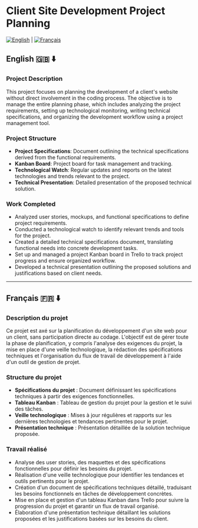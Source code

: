 # Client Site Development Project Planning

[![English](https://img.shields.io/badge/lang-English-blue.svg)](#english) | [![Français](https://img.shields.io/badge/lang-Français-blue.svg)](#francais)

## English 🇬🇧 ⬇️

### Project Description

This project focuses on planning the development of a client's website without direct involvement in the coding process. The objective is to manage the entire planning phase, which includes analyzing the project requirements, setting up technological monitoring, writing technical specifications, and organizing the development workflow using a project management tool.

### Project Structure

- **Project Specifications**: Document outlining the technical specifications derived from the functional requirements.
- **Kanban Board**: Project board for task management and tracking.
- **Technological Watch**: Regular updates and reports on the latest technologies and trends relevant to the project.
- **Technical Presentation**: Detailed presentation of the proposed technical solution.

### Work Completed

- Analyzed user stories, mockups, and functional specifications to define project requirements.
- Conducted a technological watch to identify relevant trends and tools for the project.
- Created a detailed technical specifications document, translating functional needs into concrete development tasks.
- Set up and managed a project Kanban board in Trello to track project progress and ensure organized workflow.
- Developed a technical presentation outlining the proposed solutions and justifications based on client needs.

---

## Français 🇫🇷 ⬇️

### Description du projet

Ce projet est axé sur la planification du développement d'un site web pour un client, sans participation directe au codage. L'objectif est de gérer toute la phase de planification, y compris l'analyse des exigences du projet, la mise en place d'une veille technologique, la rédaction des spécifications techniques et l'organisation du flux de travail de développement à l'aide d'un outil de gestion de projet.

### Structure du projet

- **Spécifications du projet** : Document définissant les spécifications techniques à partir des exigences fonctionnelles.
- **Tableau Kanban** : Tableau de gestion du projet pour la gestion et le suivi des tâches.
- **Veille technologique** : Mises à jour régulières et rapports sur les dernières technologies et tendances pertinentes pour le projet.
- **Présentation technique** : Présentation détaillée de la solution technique proposée.

### Travail réalisé

- Analyse des user stories, des maquettes et des spécifications fonctionnelles pour définir les besoins du projet.
- Réalisation d'une veille technologique pour identifier les tendances et outils pertinents pour le projet.
- Création d'un document de spécifications techniques détaillé, traduisant les besoins fonctionnels en tâches de développement concrètes.
- Mise en place et gestion d'un tableau Kanban dans Trello pour suivre la progression du projet et garantir un flux de travail organisé.
- Élaboration d'une présentation technique détaillant les solutions proposées et les justifications basées sur les besoins du client.
